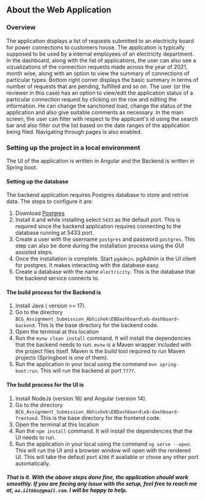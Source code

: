## About the Web Application

### Overview
The application displays a list of requests submitted to an electricity board for power connections to customers house. The application is typically supposed to be used by a internal employees of an electricity department.
In the dashboard, along with the list of applications, the user can also see a vizualizations of the connection requests made across the year of 2021, month wise, along with an option to view the summary of connections of particular types.
Bottom right corner displays the basic summary in terms of number of requests that are pending, fulfilled and so on.
The user (or the reviewer in this case) has an option to view/edit the application status of a particular connection request by clicking on the row and editing the information. He can change the sanctioned load, change the status of the application and also give suitable comments as necessary.
In the main screen, the user can filter with respect to the applicant's id using the search bar and also filter out the list based on the date ranges of the application being filed.
Navigating through pages is also enabled.

### Setting up the project in a local environment
The UI of the application is written in Angular and the Backend is written in Spring boot.

#### Setting up the database
The backend application requires Postgres database to store and retrive data. The steps to configure it are:
1. Download [Postgres](https://www.postgresql.org/download/) 
2. Install it and while installing select `5433` as the default port. This is required since the backend application requires connecting to the database running at 5433 port.
3. Create a user with the username `postgres` and password `postgres`. This step can also be done during the installation process using the GUI assisted steps.
4. Once the installation is complete. Start `pgAdmin`. pgAdmin is the UI client for postgres. It makes interacting with the database easy.
5. Create a database with the name `electricity`. This is the database that the backend service connects to. 
   
#### The build process for the Backend is
1. Install Java ( version >= 17).
1. Go to the directory `BCG_Assignment_Submission_Abhishek\EBDashboard\eb-dashboard-backend`. This is the base directory for the backend code.
2. Open the terminal at this location
3. Run the `mvnw clean install` command. It will install the dependencies that the backend needs to run. `mvnw` is a Maven wrapper included with the project files itself. Maven is the build tool required to run Maven projects (Springboot is one of them).
4. Run the application in your local using the command `mvn spring-boot:run`. This will run the backend at port `7777`.


#### The build process for the UI is
1. Install NodeJs (version 16) and Angular (version 14).
1. Go to the directory `BCG_Assignment_Submission_Abhishek\EBDashboard\eb-dashboard-frontend`. This is the base directory for the frontend code.
2. Open the terminal at this location
3. Run the `npm install` command. It will install the dependencies that the UI needs to run.
4.  Run the application in your local using the command `ng serve --open`. This will run the UI and a browser window will open with the rendered UI. This will take the defautl port `4200` if available or chose any other port automatically.

   
##### That is it. With the above steps done fine, the application should work smoothly. If you are facing any issue with the setup, feel free to reach me at, `aa.iitbbs@gmail.com`. I will be happy to help.
